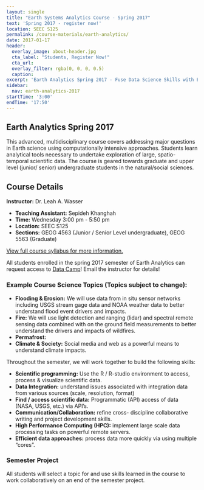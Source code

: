 ```yaml
---
layout: single
title: "Earth Systems Analytics Course - Spring 2017"
text: 'Spring 2017 - register now!'
location: SEEC S125
permalink: /course-materials/earth-analytics/
date: 2017-01-17
header:
  overlay_image: about-header.jpg
  cta_label: "Students, Register Now!"
  cta_url:
  overlay_filter: rgba(0, 0, 0, 0.5)
  caption:
excerpt: 'Earth Analytics Spring 2017 - Fuse Data Science Skills with Earth System Science Knowledge.'
sidebar:
  nav: earth-analytics-2017
startTime: '3:00'
endTime: '17:50'
---
```


## <i class="fa fa-home" aria-hidden="true"></i> Earth Analytics Spring 2017

This advanced, multidisciplinary course covers addressing major
questions in Earth science using computationally intensive approaches. Students
learn analytical tools necessary to undertake exploration of large, spatio-temporal
scientific data. The course is geared towards graduate and upper level (junior/
senior) undergraduate students in the natural/social sciences.

<div class='notice--success' markdown="1">

## Course Details

**Instructor:** Dr. Leah A. Wasser

* **Teaching Assistant:** Sepideh Khanghah
* **Time:** Wednesday 3:00 pm -  5:50 pm
* **Location:** SEEC S125
* **Sections:** GEOG 4563 (Junior / Senior Level undergraduate), GEOG 5563 (Graduate)

[View full course syllabus for more information.](https://earthlab.github.io/course-materials/earth-analytics/earth-analytics-syllabus/)

</div>

All students enrolled in the spring 2017 semester of Earth Analytics can request
access to <a href="http://www.datacamp.com" target="_blank">Data Camp</a>! Email the instructor for details!

### Example Course Science Topics (Topics subject to change):

* **Flooding & Erosion:** We will use data from in situ sensor networks including
USGS stream gage data and NOAA weather data to better understand flood event drivers
and impacts.
* **Fire:** We will use light detection and ranging (lidar) and spectral remote sensing data combined with on
the ground field measurements to better understand the drivers and impacts of
wildfires.
* **Permafrost:**
* **Climate & Society:** Social media and web as a powerful
means to understand climate impacts.

Throughout the semester, we will work together to build the
following skills:

* **Scientific programming:** Use the R / R-studio environment to
access, process & visualize scientific data.
* **Data Integration:** understand issues associated with
integration data from various sources (scale, resolution, format)
* **Find / access scientific data:** Programmatic (API) access of
data (NASA, USGS, etc.) via API’s.
* **Communication/Collaboration:** refine cross- discipline
collaborative writing and project development skills.
* **High Performance Computing (HPC):** implement large scale
data processing tasks on powerful remote servers.
* **Efficient data approaches:** process data more quickly via
using multiple “cores”.

### Semester Project

All students will select a topic for and use skills learned in the course to work
collaboratively on an end of the semester project.
